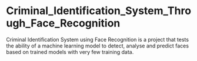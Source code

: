 # Criminal_Identification_System_Through_Face_Recognition
Criminal Identification System using Face Recognition is a project that tests the ability of a machine learning model to detect, analyse and predict faces based on trained models with very few training data. 

